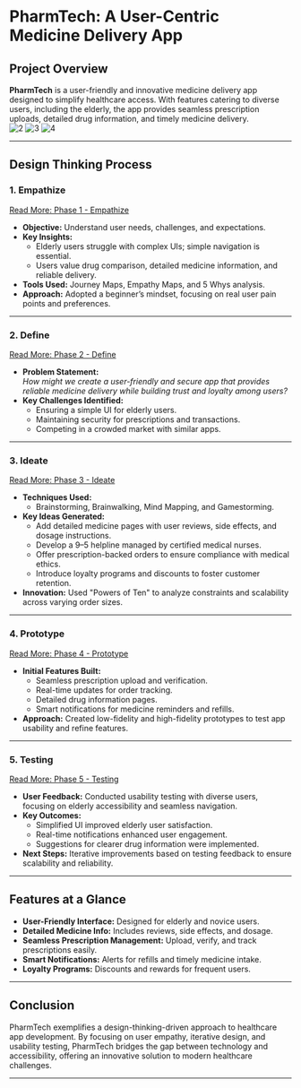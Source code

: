 # PharmTech: A User-Centric Medicine Delivery App

## Project Overview  
**PharmTech** is a user-friendly and innovative medicine delivery app designed to simplify healthcare access. With features catering to diverse users, including the elderly, the app provides seamless prescription uploads, detailed drug information, and timely medicine delivery.  
![2](https://github.com/user-attachments/assets/47959876-d8f3-48e5-9b58-f8b06d61e0ef)
![3](https://github.com/user-attachments/assets/8113ca98-bd49-4423-8d44-f71443be0d1a)
![4](https://github.com/user-attachments/assets/1992fb26-acf5-4133-8a69-f7ba6a8acbc0)

---

## Design Thinking Process  

### 1. Empathize  
[Read More: Phase 1 - Empathize](./phase1_empathize.md)  
- **Objective:** Understand user needs, challenges, and expectations.  
- **Key Insights:**  
  - Elderly users struggle with complex UIs; simple navigation is essential.  
  - Users value drug comparison, detailed medicine information, and reliable delivery.  
- **Tools Used:** Journey Maps, Empathy Maps, and 5 Whys analysis.  
- **Approach:** Adopted a beginner’s mindset, focusing on real user pain points and preferences.  

---

### 2. Define  
[Read More: Phase 2 - Define](./phase2_define.md)  
- **Problem Statement:**  
  *How might we create a user-friendly and secure app that provides reliable medicine delivery while building trust and loyalty among users?*  
- **Key Challenges Identified:**  
  - Ensuring a simple UI for elderly users.  
  - Maintaining security for prescriptions and transactions.  
  - Competing in a crowded market with similar apps.  

---

### 3. Ideate  
[Read More: Phase 3 - Ideate](./phase3_ideate.md)  
- **Techniques Used:**  
  - Brainstorming, Brainwalking, Mind Mapping, and Gamestorming.  
- **Key Ideas Generated:**  
  - Add detailed medicine pages with user reviews, side effects, and dosage instructions.  
  - Develop a 9–5 helpline managed by certified medical nurses.  
  - Offer prescription-backed orders to ensure compliance with medical ethics.  
  - Introduce loyalty programs and discounts to foster customer retention.  
- **Innovation:** Used "Powers of Ten" to analyze constraints and scalability across varying order sizes.  

---

### 4. Prototype  
[Read More: Phase 4 - Prototype](./phase4_prototype.md)  
- **Initial Features Built:**  
  - Seamless prescription upload and verification.  
  - Real-time updates for order tracking.  
  - Detailed drug information pages.  
  - Smart notifications for medicine reminders and refills.  
- **Approach:** Created low-fidelity and high-fidelity prototypes to test app usability and refine features.  

---

### 5. Testing  
[Read More: Phase 5 - Testing](./phase5_testing.md)  
- **User Feedback:** Conducted usability testing with diverse users, focusing on elderly accessibility and seamless navigation.  
- **Key Outcomes:**  
  - Simplified UI improved elderly user satisfaction.  
  - Real-time notifications enhanced user engagement.  
  - Suggestions for clearer drug information were implemented.  
- **Next Steps:** Iterative improvements based on testing feedback to ensure scalability and reliability.  

---

## Features at a Glance  
- **User-Friendly Interface:** Designed for elderly and novice users.  
- **Detailed Medicine Info:** Includes reviews, side effects, and dosage.  
- **Seamless Prescription Management:** Upload, verify, and track prescriptions easily.  
- **Smart Notifications:** Alerts for refills and timely medicine intake.  
- **Loyalty Programs:** Discounts and rewards for frequent users.  

---

## Conclusion  
PharmTech exemplifies a design-thinking-driven approach to healthcare app development. By focusing on user empathy, iterative design, and usability testing, PharmTech bridges the gap between technology and accessibility, offering an innovative solution to modern healthcare challenges.  

---
